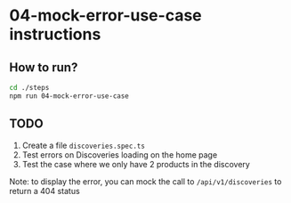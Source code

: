 # 04-mock-error-use-case instructions

## How to run?

```Bash
cd ./steps
npm run 04-mock-error-use-case
```

## TODO

1. Create a file `discoveries.spec.ts`
2. Test errors on Discoveries loading on the home page
3. Test the case where we only have 2 products in the discovery

Note: to display the error, you can mock the call to `/api/v1/discoveries` to return a 404 status
